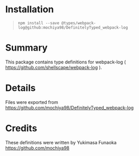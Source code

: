 # Installation
> `npm install --save @types/webpack-log@github:mochiya98/DefinitelyTyped_webpack-log`

# Summary
This package contains type definitions for webpack-log ( https://github.com/shellscape/webpack-log ).

# Details
Files were exported from https://github.com/mochiya98/DefinitelyTyped_webpack-log

# Credits
These definitions were written by Yukimasa Funaoka <https://github.com/mochiya98>
